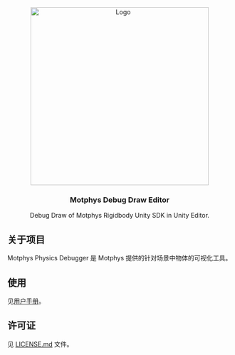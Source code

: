<div align="center">
  <a href="https://www.motphys.com/">
    <img src="https://docs.motphys.com/Images/logo-blue.svg" alt="Logo" width="400" >
  </a>

  <h3 align="center">Motphys Debug Draw Editor</h3>

  <p align="center">
    Debug Draw of Motphys Rigidbody Unity SDK in Unity Editor.
  </p>
</div>

## 关于项目

Motphys Physics Debugger 是 Motphys 提供的针对场景中物体的可视化工具。

## 使用

见[用户手册](https://docs.motphys.com/Packages/com.motphys.debugdraw.editor@2.0.0-beta.8/manual/index.html)。

## 许可证

见 [LICENSE.md](LICENSE.md) 文件。
